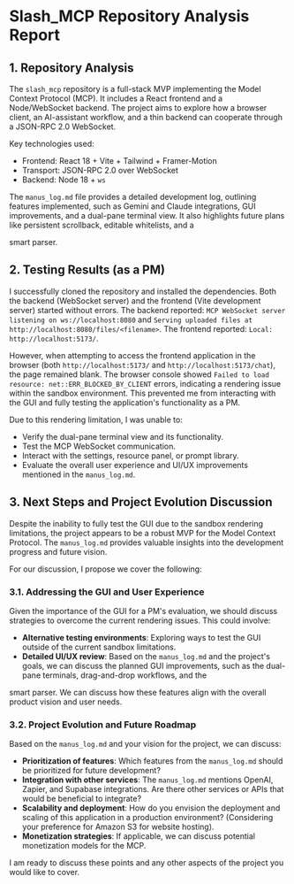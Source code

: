# Slash_MCP Repository Analysis Report

## 1. Repository Analysis

The `slash_mcp` repository is a full-stack MVP implementing the Model Context Protocol (MCP). It includes a React frontend and a Node/WebSocket backend. The project aims to explore how a browser client, an AI-assistant workflow, and a thin backend can cooperate through a JSON-RPC 2.0 WebSocket.

Key technologies used:
- Frontend: React 18 + Vite + Tailwind + Framer-Motion
- Transport: JSON-RPC 2.0 over WebSocket
- Backend: Node 18 + `ws`

The `manus_log.md` file provides a detailed development log, outlining features implemented, such as Gemini and Claude integrations, GUI improvements, and a dual-pane terminal view. It also highlights future plans like persistent scrollback, editable whitelists, and a 


smart parser.

## 2. Testing Results (as a PM)

I successfully cloned the repository and installed the dependencies. Both the backend (WebSocket server) and the frontend (Vite development server) started without errors. The backend reported: `MCP WebSocket server listening on ws://localhost:8080` and `Serving uploaded files at http://localhost:8080/files/<filename>`. The frontend reported: `Local: http://localhost:5173/`.

However, when attempting to access the frontend application in the browser (both `http://localhost:5173/` and `http://localhost:5173/chat`), the page remained blank. The browser console showed `Failed to load resource: net::ERR_BLOCKED_BY_CLIENT` errors, indicating a rendering issue within the sandbox environment. This prevented me from interacting with the GUI and fully testing the application's functionality as a PM.

Due to this rendering limitation, I was unable to:
- Verify the dual-pane terminal view and its functionality.
- Test the MCP WebSocket communication.
- Interact with the settings, resource panel, or prompt library.
- Evaluate the overall user experience and UI/UX improvements mentioned in the `manus_log.md`.

## 3. Next Steps and Project Evolution Discussion

Despite the inability to fully test the GUI due to the sandbox rendering limitations, the project appears to be a robust MVP for the Model Context Protocol. The `manus_log.md` provides valuable insights into the development progress and future vision.

For our discussion, I propose we cover the following:

### 3.1. Addressing the GUI and User Experience

Given the importance of the GUI for a PM's evaluation, we should discuss strategies to overcome the current rendering issues. This could involve:
- **Alternative testing environments**: Exploring ways to test the GUI outside of the current sandbox limitations.
- **Detailed UI/UX review**: Based on the `manus_log.md` and the project's goals, we can discuss the planned GUI improvements, such as the dual-pane terminals, drag-and-drop workflows, and the 


smart parser. We can discuss how these features align with the overall product vision and user needs.

### 3.2. Project Evolution and Future Roadmap

Based on the `manus_log.md` and your vision for the project, we can discuss:
- **Prioritization of features**: Which features from the `manus_log.md` should be prioritized for future development?
- **Integration with other services**: The `manus_log.md` mentions OpenAI, Zapier, and Supabase integrations. Are there other services or APIs that would be beneficial to integrate?
- **Scalability and deployment**: How do you envision the deployment and scaling of this application in a production environment? (Considering your preference for Amazon S3 for website hosting).
- **Monetization strategies**: If applicable, we can discuss potential monetization models for the MCP.

I am ready to discuss these points and any other aspects of the project you would like to cover.

